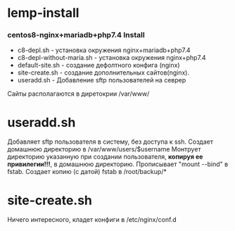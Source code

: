 # lemp-install
### centos8-nginx+mariadb+php7.4 Install
- c8-depl.sh - установка окружения nginx+mariadb+php7.4  
- c8-depl-without-maria.sh - установка окружения nginx+php7.4
- default-site.sh - создание дефолтного конфига (nginx)
- site-create.sh - создание дополнительных сайтов(nginx).
- useradd.sh - Добавление sftp пользователей на севрер

Сайты располагаются в диретокрии /var/www/

# useradd.sh
Добавляет sftp пользователя в систему, без доступа к ssh. Создает домашнюю директорию в /var/www/users/$username
Монтрует директорию указанную при создании пользователя, **копируя ее привилегии!!!**, в домашнюю директорию.
Прописывает "mount --bind" в fstab.
Создает копию (с датой) fstab в /root/backup/*

# site-create.sh
Ничего интeресного, кладет конфиги в /etc/nginx/conf.d


